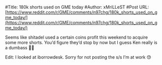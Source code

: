 #Title: 180k shorts used on GME today
#Author: xMriLLeST
#Post URL: [https://www.reddit.com/r/GME/comments/n97chg/180k_shorts_used_on_gme_today/](https://www.reddit.com/r/GME/comments/n97chg/180k_shorts_used_on_gme_today/)


Seems like shitadel used a certain coins profit this weekend to acquire some more shorts. You’d figure they’d stop by now but I guess Ken really is a dumbass 🤣🤣


Edit: I looked at iborrowdesk. Sorry for not posting the s/s I’m at work 😓